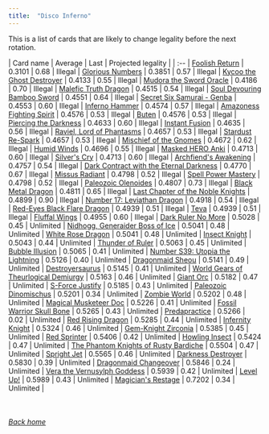 ```yaml
---
title:  "Disco Inferno"
---
```


This is a list of cards that are likely to change legality before the next rotation.

| Card name | Average | Last | Projected legality |
| :-- |
[Foolish Return](https://db.ygoprodeck.com/card/?search=Foolish%20Return) | 0.3101 | 0.68 | Illegal |
[Glorious Numbers](https://db.ygoprodeck.com/card/?search=Glorious%20Numbers) | 0.3851 | 0.57 | Illegal |
[Kycoo the Ghost Destroyer](https://db.ygoprodeck.com/card/?search=Kycoo%20the%20Ghost%20Destroyer) | 0.4133 | 0.55 | Illegal |
[Mudora the Sword Oracle](https://db.ygoprodeck.com/card/?search=Mudora%20the%20Sword%20Oracle) | 0.4186 | 0.70 | Illegal |
[Malefic Truth Dragon](https://db.ygoprodeck.com/card/?search=Malefic%20Truth%20Dragon) | 0.4515 | 0.54 | Illegal |
[Soul Devouring Bamboo Sword](https://db.ygoprodeck.com/card/?search=Soul%20Devouring%20Bamboo%20Sword) | 0.4551 | 0.64 | Illegal |
[Secret Six Samurai - Genba](https://db.ygoprodeck.com/card/?search=Secret%20Six%20Samurai%20-%20Genba) | 0.4553 | 0.60 | Illegal |
[Inferno Hammer](https://db.ygoprodeck.com/card/?search=Inferno%20Hammer) | 0.4574 | 0.57 | Illegal |
[Amazoness Fighting Spirit](https://db.ygoprodeck.com/card/?search=Amazoness%20Fighting%20Spirit) | 0.4576 | 0.53 | Illegal |
[Buten](https://db.ygoprodeck.com/card/?search=Buten) | 0.4576 | 0.53 | Illegal |
[Piercing the Darkness](https://db.ygoprodeck.com/card/?search=Piercing%20the%20Darkness) | 0.4633 | 0.60 | Illegal |
[Instant Fusion](https://db.ygoprodeck.com/card/?search=Instant%20Fusion) | 0.4635 | 0.56 | Illegal |
[Raviel, Lord of Phantasms](https://db.ygoprodeck.com/card/?search=Raviel,%20Lord%20of%20Phantasms) | 0.4657 | 0.53 | Illegal |
[Stardust Re-Spark](https://db.ygoprodeck.com/card/?search=Stardust%20Re-Spark) | 0.4657 | 0.53 | Illegal |
[Mischief of the Gnomes](https://db.ygoprodeck.com/card/?search=Mischief%20of%20the%20Gnomes) | 0.4672 | 0.62 | Illegal |
[Humid Winds](https://db.ygoprodeck.com/card/?search=Humid%20Winds) | 0.4696 | 0.55 | Illegal |
[Masked HERO Anki](https://db.ygoprodeck.com/card/?search=Masked%20HERO%20Anki) | 0.4713 | 0.60 | Illegal |
[Silver's Cry](https://db.ygoprodeck.com/card/?search=Silver's%20Cry) | 0.4713 | 0.60 | Illegal |
[Archfiend's Awakening](https://db.ygoprodeck.com/card/?search=Archfiend's%20Awakening) | 0.4757 | 0.54 | Illegal |
[Dark Contract with the Eternal Darkness](https://db.ygoprodeck.com/card/?search=Dark%20Contract%20with%20the%20Eternal%20Darkness) | 0.4770 | 0.67 | Illegal |
[Missus Radiant](https://db.ygoprodeck.com/card/?search=Missus%20Radiant) | 0.4798 | 0.52 | Illegal |
[Spell Power Mastery](https://db.ygoprodeck.com/card/?search=Spell%20Power%20Mastery) | 0.4798 | 0.52 | Illegal |
[Paleozoic Olenoides](https://db.ygoprodeck.com/card/?search=Paleozoic%20Olenoides) | 0.4807 | 0.73 | Illegal |
[Black Metal Dragon](https://db.ygoprodeck.com/card/?search=Black%20Metal%20Dragon) | 0.4811 | 0.65 | Illegal |
[Last Chapter of the Noble Knights](https://db.ygoprodeck.com/card/?search=Last%20Chapter%20of%20the%20Noble%20Knights) | 0.4899 | 0.90 | Illegal |
[Number 17: Leviathan Dragon](https://db.ygoprodeck.com/card/?search=Number%2017:%20Leviathan%20Dragon) | 0.4918 | 0.54 | Illegal |
[Red-Eyes Black Flare Dragon](https://db.ygoprodeck.com/card/?search=Red-Eyes%20Black%20Flare%20Dragon) | 0.4939 | 0.51 | Illegal |
[Teva](https://db.ygoprodeck.com/card/?search=Teva) | 0.4939 | 0.51 | Illegal |
[Fluffal Wings](https://db.ygoprodeck.com/card/?search=Fluffal%20Wings) | 0.4955 | 0.60 | Illegal |
[Dark Ruler No More](https://db.ygoprodeck.com/card/?search=Dark%20Ruler%20No%20More) | 0.5028 | 0.45 | Unlimited |
[Nidhogg, Generaider Boss of Ice](https://db.ygoprodeck.com/card/?search=Nidhogg,%20Generaider%20Boss%20of%20Ice) | 0.5041 | 0.48 | Unlimited |
[White Rose Dragon](https://db.ygoprodeck.com/card/?search=White%20Rose%20Dragon) | 0.5041 | 0.48 | Unlimited |
[Insect Knight](https://db.ygoprodeck.com/card/?search=Insect%20Knight) | 0.5043 | 0.44 | Unlimited |
[Thunder of Ruler](https://db.ygoprodeck.com/card/?search=Thunder%20of%20Ruler) | 0.5063 | 0.45 | Unlimited |
[Bubble Illusion](https://db.ygoprodeck.com/card/?search=Bubble%20Illusion) | 0.5065 | 0.41 | Unlimited |
[Number S39: Utopia the Lightning](https://db.ygoprodeck.com/card/?search=Number%20S39:%20Utopia%20the%20Lightning) | 0.5126 | 0.40 | Unlimited |
[Dragonmaid Sheou](https://db.ygoprodeck.com/card/?search=Dragonmaid%20Sheou) | 0.5141 | 0.49 | Unlimited |
[Destroyersaurus](https://db.ygoprodeck.com/card/?search=Destroyersaurus) | 0.5145 | 0.41 | Unlimited |
[World Gears of Theurlogical Demiurgy](https://db.ygoprodeck.com/card/?search=World%20Gears%20of%20Theurlogical%20Demiurgy) | 0.5163 | 0.46 | Unlimited |
[Giant Orc](https://db.ygoprodeck.com/card/?search=Giant%20Orc) | 0.5182 | 0.47 | Unlimited |
[S-Force Justify](https://db.ygoprodeck.com/card/?search=S-Force%20Justify) | 0.5185 | 0.43 | Unlimited |
[Paleozoic Dinomischus](https://db.ygoprodeck.com/card/?search=Paleozoic%20Dinomischus) | 0.5201 | 0.34 | Unlimited |
[Zombie World](https://db.ygoprodeck.com/card/?search=Zombie%20World) | 0.5202 | 0.48 | Unlimited |
[Magical Musketeer Doc](https://db.ygoprodeck.com/card/?search=Magical%20Musketeer%20Doc) | 0.5226 | 0.41 | Unlimited |
[Fossil Warrior Skull Bone](https://db.ygoprodeck.com/card/?search=Fossil%20Warrior%20Skull%20Bone) | 0.5265 | 0.43 | Unlimited |
[Predapractice](https://db.ygoprodeck.com/card/?search=Predapractice) | 0.5266 | 0.02 | Unlimited |
[Red Rising Dragon](https://db.ygoprodeck.com/card/?search=Red%20Rising%20Dragon) | 0.5285 | 0.44 | Unlimited |
[Infernity Knight](https://db.ygoprodeck.com/card/?search=Infernity%20Knight) | 0.5324 | 0.46 | Unlimited |
[Gem-Knight Zirconia](https://db.ygoprodeck.com/card/?search=Gem-Knight%20Zirconia) | 0.5385 | 0.45 | Unlimited |
[Red Sprinter](https://db.ygoprodeck.com/card/?search=Red%20Sprinter) | 0.5406 | 0.42 | Unlimited |
[Howling Insect](https://db.ygoprodeck.com/card/?search=Howling%20Insect) | 0.5424 | 0.47 | Unlimited |
[The Phantom Knights of Rusty Bardiche](https://db.ygoprodeck.com/card/?search=The%20Phantom%20Knights%20of%20Rusty%20Bardiche) | 0.5504 | 0.47 | Unlimited |
[Spright Jet](https://db.ygoprodeck.com/card/?search=Spright%20Jet) | 0.5565 | 0.46 | Unlimited |
[Darkness Destroyer](https://db.ygoprodeck.com/card/?search=Darkness%20Destroyer) | 0.5830 | 0.39 | Unlimited |
[Dragonmaid Changeover](https://db.ygoprodeck.com/card/?search=Dragonmaid%20Changeover) | 0.5846 | 0.24 | Unlimited |
[Vera the Vernusylph Goddess](https://db.ygoprodeck.com/card/?search=Vera%20the%20Vernusylph%20Goddess) | 0.5939 | 0.42 | Unlimited |
[Level Up!](https://db.ygoprodeck.com/card/?search=Level%20Up!) | 0.5989 | 0.43 | Unlimited |
[Magician's Restage](https://db.ygoprodeck.com/card/?search=Magician's%20Restage) | 0.7202 | 0.34 | Unlimited |

<br>

###### [Back home](index)
